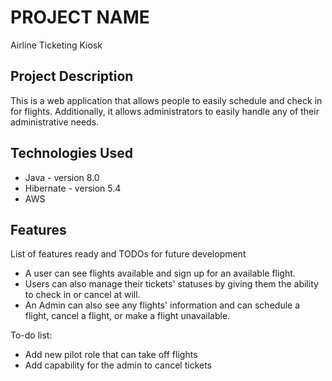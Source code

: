 # PROJECT NAME
Airline Ticketing Kiosk

## Project Description

This is a web application that allows people to easily schedule and check in for flights. Additionally, it allows administrators to easily handle any of their administrative needs.


## Technologies Used

* Java - version 8.0
* Hibernate - version 5.4
* AWS

## Features

List of features ready and TODOs for future development
* A user can see flights available and sign up for an available flight. 
* Users can also manage their tickets' statuses by giving them the ability to check in or cancel at will.
* An Admin can also see any flights' information and can schedule a flight, cancel a flight, or make a flight unavailable. 


To-do list:
* Add new pilot role that can take off flights
* Add capability for the admin to cancel tickets
